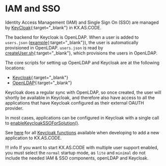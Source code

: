 # IAM and SSO

Identity Access Management (IAM) and Single Sign On (SSO) are managed by [KeyCloak](https://www.keycloak.org/){:target="\_blank"} in KX.AS.CODE.

The backend for Keycloak is OpenLDAP. When a user is added to `users.json` ([example](https://github.com/Accenture/kx.as.code/blob/main/profiles/vagrant-virtualbox/users.json){:target="\_blank"}), the user is automatically provisioned in OpenLDAP.
`users.json` is read by [createUser.sh](https://github.com/Accenture/kx.as.code/blob/main/auto-setup/core/user-setup/createUsers.sh){:target="\_blank"}, which provisions the users in OpenLDAP.

The core scripts for setting up OpenLDAP and Keycloak are at the following locations:

* [Keycloak](https://github.com/Accenture/kx.as.code/tree/main/auto-setup/core/keycloak){:target="\_blank"}
* [OpenLDAP](https://github.com/Accenture/kx.as.code/tree/main/auto-setup/core/openldap){:target="\_blank"}

Keycloak does a regular sync with OpenLDAP, so once created, the user will shortly be available in Keycloak, and therefore also have access to all the applications that have Keycloak configured as their external OAUTH provider.

In most cases, applications can be configured in Keycloak with a single call to [enableKeycloakSSOForSolution()](../Development/Central-Functions.md#enablekeycloakssoforsolution).

See [here](../Development/Central-Functions.md#keycloak-iamsso) for all [Keycloak functions](../Development/Central-Functions.md#keycloak-iamsso) available when developing to add a new application to KX.AS.CODE.

!!! info
    If you want to start KX.AS.CODE with multiple user support enabled, you must select the `normal` startup mode, as `lite` and `minimal` do not include the needed IAM & SSO components, openLDAP and Keycloak.

